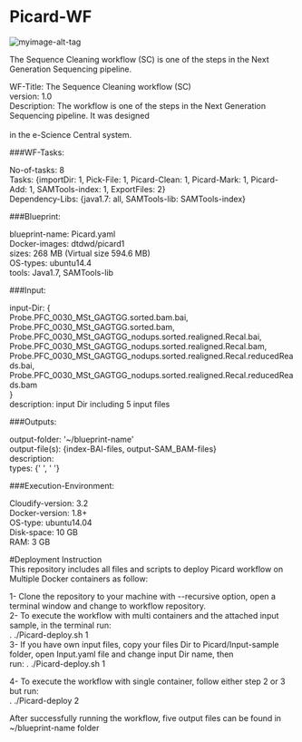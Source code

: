# Picard-WF
![myimage-alt-tag](https://github.com/WorkflowCenter-Repositories/Picard/raw/master/picard.jpg)
  
The Sequence Cleaning workflow (SC) is one of the steps in the Next Generation Sequencing pipeline.  
  
  WF-Title: The Sequence Cleaning workflow (SC)    
  version: 1.0    
  Description: The workflow is one of the steps in the Next Generation Sequencing pipeline. It was designed<br />  
               in the e-Science Central system.  
  
###WF-Tasks:  
  
  No-of-tasks: 8  
  Tasks: {importDir: 1, Pick-File: 1, Picard-Clean: 1, Picard-Mark: 1, Picard-Add: 1, SAMTools-index: 1, ExportFiles: 2}  
  Dependency-Libs: {java1.7: all, SAMTools-lib: SAMTools-index}   

###Blueprint:

  blueprint-name: Picard.yaml  
  Docker-images: dtdwd/picard1  
  sizes: 268 MB (Virtual size 594.6 MB)  
  OS-types: ubuntu14.4  
  tools: Java1.7, SAMTools-lib  
  
###Input:  
  
  input-Dir:  {  
  Probe.PFC_0030_MSt_GAGTGG.sorted.bam.bai, Probe.PFC_0030_MSt_GAGTGG.sorted.bam,                                                       Probe.PFC_0030_MSt_GAGTGG_nodups.sorted.realigned.Recal.bai,                                                
  Probe.PFC_0030_MSt_GAGTGG_nodups.sorted.realigned.Recal.bam,                                                                          Probe.PFC_0030_MSt_GAGTGG_nodups.sorted.realigned.Recal.reducedReads.bai,                                                             Probe.PFC_0030_MSt_GAGTGG_nodups.sorted.realigned.Recal.reducedReads.bam  
              }  
  description: input Dir including 5 input files

###Outputs:

  output-folder: '~/blueprint-name'  
  output-file(s): {index-BAI-files, output-SAM_BAM-files}  
  description:  
  types: {' ', ' '}  

###Execution-Environment:  
  
  Cloudify-version: 3.2  
  Docker-version: 1.8+  
  OS-type: ubuntu14.04  
  Disk-space: 10 GB  
  RAM: 3 GB  
  
#Deployment Instruction  
This repository includes all files and scripts to deploy Picard workflow on Multiple Docker containers as follow:  
  
1- Clone the repository to your machine with --recursive option, open a terminal window and change to workflow repository.  
2- To execute the workflow with multi containers and the attached input sample, in the terminal run:   
   . ./Picard-deploy.sh 1    
3- If you have own input files, copy your files Dir to Picard/Input-sample folder, open Input.yaml file and change input Dir name, then  
   run: . ./Picard-deploy.sh 1  
  
4- To execute the workflow with single container, follow either step 2 or 3 but run:    
   . ./Picard-deploy 2  
  
After successfully running the workflow, five output files can be found in ~/blueprint-name folder


